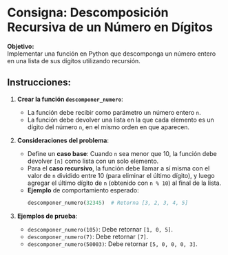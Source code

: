 
# Consigna: Descomposición Recursiva de un Número en Dígitos

**Objetivo:**  
Implementar una función en Python que descomponga un número entero en una lista de sus dígitos utilizando recursión.

## Instrucciones:

1. **Crear la función `descomponer_numero`**:
   - La función debe recibir como parámetro un número entero `n`.
   - La función debe devolver una lista en la que cada elemento es un dígito del número `n`, en el mismo orden en que aparecen.

2. **Consideraciones del problema**:
   - Define un **caso base**: Cuando `n` sea menor que 10, la función debe devolver `[n]` como lista con un solo elemento.
   - Para el **caso recursivo**, la función debe llamar a sí misma con el valor de `n` dividido entre 10 (para eliminar el último dígito), y luego agregar el último dígito de `n` (obtenido con `n % 10`) al final de la lista.
   - **Ejemplo** de comportamiento esperado:
     ```python
     descomponer_numero(32345)  # Retorna [3, 2, 3, 4, 5]
     ```

3. **Ejemplos de prueba**:

     - `descomponer_numero(105)`: Debe retornar `[1, 0, 5]`.
     - `descomponer_numero(7)`: Debe retornar `[7]`.
     - `descomponer_numero(50003)`: Debe retornar `[5, 0, 0, 0, 3]`.

